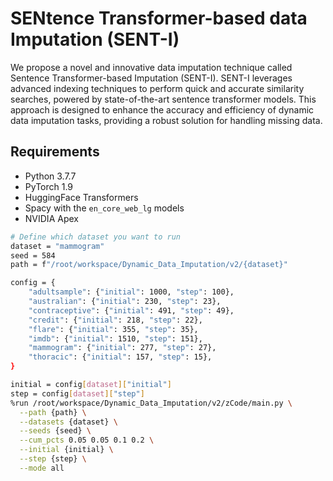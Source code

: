 # SENtence Transformer-based data Imputation (SENT-I)

We propose a novel and innovative data imputation technique called Sentence Transformer-based Imputation (SENT-I).
 SENT-I leverages advanced indexing techniques to perform quick and accurate similarity searches, powered by 
state-of-the-art sentence transformer models. This approach is designed to enhance the accuracy and efficiency 
of dynamic data imputation tasks, providing a robust solution for handling missing data.


## Requirements

* Python 3.7.7
* PyTorch 1.9
* HuggingFace Transformers
* Spacy with the ``en_core_web_lg`` models
* NVIDIA Apex

```bash
# Define which dataset you want to run
dataset = "mammogram"
seed = 584
path = f"/root/workspace/Dynamic_Data_Imputation/v2/{dataset}"

config = {
    "adultsample": {"initial": 1000, "step": 100},
    "australian": {"initial": 230, "step": 23},
    "contraceptive": {"initial": 491, "step": 49},
    "credit": {"initial": 218, "step": 22},
    "flare": {"initial": 355, "step": 35},
    "imdb": {"initial": 1510, "step": 151},
    "mammogram": {"initial": 277, "step": 27},
    "thoracic": {"initial": 157, "step": 15},
}

initial = config[dataset]["initial"]
step = config[dataset]["step"]
%run /root/workspace/Dynamic_Data_Imputation/v2/zCode/main.py \
  --path {path} \
  --datasets {dataset} \
  --seeds {seed} \
  --cum_pcts 0.05 0.05 0.1 0.2 \
  --initial {initial} \
  --step {step} \
  --mode all
```

